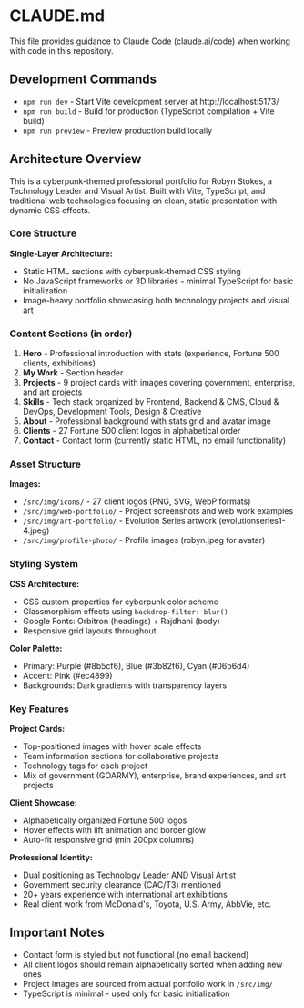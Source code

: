 # CLAUDE.md

This file provides guidance to Claude Code (claude.ai/code) when working with code in this repository.

## Development Commands

- `npm run dev` - Start Vite development server at http://localhost:5173/
- `npm run build` - Build for production (TypeScript compilation + Vite build)
- `npm run preview` - Preview production build locally

## Architecture Overview

This is a cyberpunk-themed professional portfolio for Robyn Stokes, a Technology Leader and Visual Artist. Built with Vite, TypeScript, and traditional web technologies focusing on clean, static presentation with dynamic CSS effects.

### Core Structure

**Single-Layer Architecture:**
- Static HTML sections with cyberpunk-themed CSS styling
- No JavaScript frameworks or 3D libraries - minimal TypeScript for basic initialization
- Image-heavy portfolio showcasing both technology projects and visual art

### Content Sections (in order)

1. **Hero** - Professional introduction with stats (experience, Fortune 500 clients, exhibitions)
2. **My Work** - Section header
3. **Projects** - 9 project cards with images covering government, enterprise, and art projects
4. **Skills** - Tech stack organized by Frontend, Backend & CMS, Cloud & DevOps, Development Tools, Design & Creative
5. **About** - Professional background with stats grid and avatar image
6. **Clients** - 27 Fortune 500 client logos in alphabetical order
7. **Contact** - Contact form (currently static HTML, no email functionality)

### Asset Structure

**Images:**
- `/src/img/icons/` - 27 client logos (PNG, SVG, WebP formats)
- `/src/img/web-portfolio/` - Project screenshots and web work examples
- `/src/img/art-portfolio/` - Evolution Series artwork (evolutionseries1-4.jpeg)
- `/src/img/profile-photo/` - Profile images (robyn.jpeg for avatar)

### Styling System

**CSS Architecture:**
- CSS custom properties for cyberpunk color scheme
- Glassmorphism effects using `backdrop-filter: blur()`
- Google Fonts: Orbitron (headings) + Rajdhani (body)
- Responsive grid layouts throughout

**Color Palette:**
- Primary: Purple (#8b5cf6), Blue (#3b82f6), Cyan (#06b6d4)
- Accent: Pink (#ec4899)
- Backgrounds: Dark gradients with transparency layers

### Key Features

**Project Cards:**
- Top-positioned images with hover scale effects
- Team information sections for collaborative projects
- Technology tags for each project
- Mix of government (GOARMY), enterprise, brand experiences, and art projects

**Client Showcase:**
- Alphabetically organized Fortune 500 logos
- Hover effects with lift animation and border glow
- Auto-fit responsive grid (min 200px columns)

**Professional Identity:**
- Dual positioning as Technology Leader AND Visual Artist
- Government security clearance (CAC/T3) mentioned
- 20+ years experience with international art exhibitions
- Real client work from McDonald's, Toyota, U.S. Army, AbbVie, etc.

## Important Notes

- Contact form is styled but not functional (no email backend)
- All client logos should remain alphabetically sorted when adding new ones
- Project images are sourced from actual portfolio work in `/src/img/`
- TypeScript is minimal - used only for basic initialization